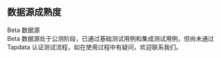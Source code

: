 ## 数据源成熟度

<span class="tooltip">
  <span class="highlight-text">
    Beta 数据源
  </span>
  <div class="tooltip-content">
    Beta 数据源处于公测阶段，已通过基础测试用例和集成测试用例，但尚未通过 Tapdata 认证测试流程，如在使用过程中有疑问，欢迎联系我们。
  </div>
</span>